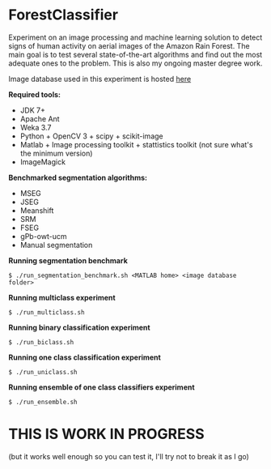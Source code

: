 ForestClassifier
================

Experiment on an image processing and machine learning solution to detect signs of human activity on aerial images of the Amazon Rain Forest.
The main goal is to test several state-of-the-art algorithms and find out the most adequate ones to the problem.
This is also my ongoing master degree work.

Image database used in this experiment is hosted <a href="https://github.com/luizcavalcanti/geoma-database">here</a>

<b>Required tools:</b>
* JDK 7+
* Apache Ant
* Weka 3.7
* Python + OpenCV 3 + scipy + scikit-image
* Matlab + Image processing toolkit + stattistics toolkit (not sure what's the minimum version)
* ImageMagick

<b>Benchmarked segmentation algorithms:</b>
* MSEG
* JSEG
* Meanshift
* SRM
* FSEG
* gPb-owt-ucm
* Manual segmentation

<b>Running segmentation benchmark</b>

    $ ./run_segmentation_benchmark.sh <MATLAB home> <image database folder>

<b>Running multiclass experiment</b>

    $ ./run_multiclass.sh

<b>Running binary classification experiment</b>

    $ ./run_biclass.sh

<b>Running one class classification experiment</b>

    $ ./run_uniclass.sh

<b>Running ensemble of one class classifiers experiment</b>

    $ ./run_ensemble.sh


<h1>THIS IS WORK IN PROGRESS</h1>
(but it works well enough so you can test it, I'll try not to break it as I go)
